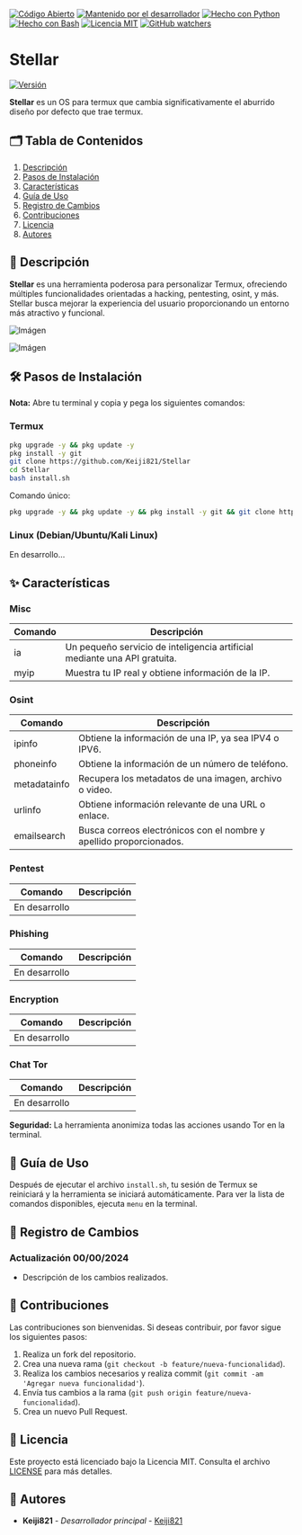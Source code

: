 [![Código Abierto](https://img.shields.io/badge/Código%20Abierto-yes-blue.svg)](https://github.com/ellerbrock/open-source-badges/)
[![Mantenido por el desarrollador](https://img.shields.io/badge/Mantenido%20por%20el%20desarrollador-sí-green.svg)](https://GitHub.com/Naereen/StrapDown.js/graphs/commit-activity)
[![Hecho con Python](https://img.shields.io/badge/Hecho%20con-Python-1f425f.svg?logo=python&logoColor=white)](https://www.python.org/)
[![Hecho con Bash](https://img.shields.io/badge/Hecho%20con-Bash-1f425f.svg?logo=gnu-bash&logoColor=white)](https://www.gnu.org/software/bash/)
[![Licencia MIT](https://img.shields.io/badge/Licencia-MIT-blue.svg)](https://opensource.org/licenses/MIT)
[![GitHub watchers](https://img.shields.io/github/watchers/Keiji821/Stellar.svg?style=social&label=Watch&maxAge=2592000)](https://GitHub.com/Keiji821/Stellar/watchers/)

# Stellar
[![Versión](https://img.shields.io/badge/Versión-1.0.0-blue.svg)](https://github.com/Keiji821/Stellar/releases)

**Stellar** es un OS para termux que cambia significativamente el aburrido diseño por defecto que trae termux.

## 🗂️ Tabla de Contenidos
1. [Descripción](#descripción)
2. [Pasos de Instalación](#pasos-de-instalación)
3. [Características](#características)
4. [Guía de Uso](#guía-de-uso)
5. [Registro de Cambios](#registro-de-cambios)
6. [Contribuciones](#contribuciones)
7. [Licencia](#licencia)
8. [Autores](#autores)

## 📖 Descripción

**Stellar** es una herramienta poderosa para personalizar Termux, ofreciendo múltiples funcionalidades orientadas a hacking, pentesting, osint, y más. Stellar busca mejorar la experiencia del usuario proporcionando un entorno más atractivo y funcional.

![Imágen](https://cdn.discordapp.com/attachments/1202078440371789884/1358688080516616302/1744006751277.jpg?ex=67f4c061&is=67f36ee1&hm=35eda6adc50ca3c6e392ef406f316b9de8eff05d3d4f19ad573c37ed39e1588d&)

![Imágen](https://cdn.discordapp.com/attachments/1202078440371789884/1358688080797630504/1744006767108.jpg?ex=67f4c061&is=67f36ee1&hm=5e7cc40ea9678bd09b368f7f029f8d500277c291c0e6ad4c8acd78543e647e55&)

## 🛠️ Pasos de Instalación

**Nota:** Abre tu terminal y copia y pega los siguientes comandos:

### Termux
```sh
pkg upgrade -y && pkg update -y
pkg install -y git
git clone https://github.com/Keiji821/Stellar
cd Stellar
bash install.sh
```

Comando único:
```sh
pkg upgrade -y && pkg update -y && pkg install -y git && git clone https://github.com/Keiji821/Stellar && cd Stellar && bash install.sh
```

### Linux (Debian/Ubuntu/Kali Linux)
En desarrollo...

## ✨ Características

### Misc
| Comando   | Descripción |
|-----------|-------------|
| ia        | Un pequeño servicio de inteligencia artificial mediante una API gratuita. |
| myip      | Muestra tu IP real y obtiene información de la IP. |

### Osint
| Comando       | Descripción |
|---------------|-------------|
| ipinfo        | Obtiene la información de una IP, ya sea IPV4 o IPV6. |
| phoneinfo     | Obtiene la información de un número de teléfono. |
| metadatainfo  | Recupera los metadatos de una imagen, archivo o video. |
| urlinfo       | Obtiene información relevante de una URL o enlace. |
| emailsearch   | Busca correos electrónicos con el nombre y apellido proporcionados. |

### Pentest
| Comando      | Descripción |
|--------------|-------------|
| En desarrollo |             |

### Phishing
| Comando      | Descripción |
|--------------|-------------|
| En desarrollo |             |

### Encryption
| Comando      | Descripción |
|--------------|-------------|
| En desarrollo |             |

### Chat Tor
| Comando      | Descripción |
|--------------|-------------|
| En desarrollo |             |

**Seguridad:**
La herramienta anonimiza todas las acciones usando Tor en la terminal.

## 📝 Guía de Uso

Después de ejecutar el archivo `install.sh`, tu sesión de Termux se reiniciará y la herramienta se iniciará automáticamente. Para ver la lista de comandos disponibles, ejecuta `menu` en la terminal.

## 📅 Registro de Cambios

### Actualización 00/00/2024
- Descripción de los cambios realizados.

## 🤝 Contribuciones

Las contribuciones son bienvenidas. Si deseas contribuir, por favor sigue los siguientes pasos:
1. Realiza un fork del repositorio.
2. Crea una nueva rama (`git checkout -b feature/nueva-funcionalidad`).
3. Realiza los cambios necesarios y realiza commit (`git commit -am 'Agregar nueva funcionalidad'`).
4. Envía tus cambios a la rama (`git push origin feature/nueva-funcionalidad`).
5. Crea un nuevo Pull Request.

## 📜 Licencia

Este proyecto está licenciado bajo la Licencia MIT. Consulta el archivo [LICENSE](LICENSE) para más detalles.

## 👥 Autores

- **Keiji821** - *Desarrollador principal* - [Keiji821](https://github.com/Keiji821)